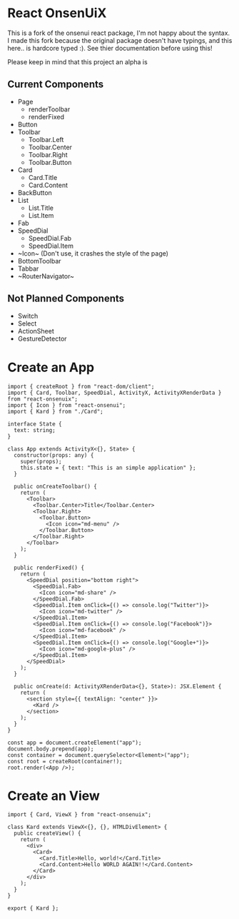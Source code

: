 # React OnsenUiX

This is a fork of the onsenui react package, I'm not happy about the syntax. I made this fork because the original package doesn't have typings, and this here.. is hardcore typed :). See thier documentation before using this!

Please keep in mind that this project an alpha is

## Current Components

- Page
  - renderToolbar
  - renderFixed
- Button
- Toolbar
  - Toolbar.Left
  - Toolbar.Center
  - Toolbar.Right
  - Toolbar.Button
- Card
  - Card.Title
  - Card.Content
- BackButton
- List
  - List.Title
  - List.Item
- Fab
- SpeedDial
  - SpeedDial.Fab
  - SpeedDial.Item
- ~Icon~ (Don't use, it crashes the style of the page)
- BottomToolbar
- Tabbar
- ~RouterNavigator~

## Not Planned Components

- Switch
- Select
- ActionSheet
- GestureDetector

# Create an App

```tsx
import { createRoot } from "react-dom/client";
import { Card, Toolbar, SpeedDial, ActivityX, ActivityXRenderData } from "react-onsenuix";
import { Icon } from "react-onsenui";
import { Kard } from "./Card";

interface State {
  text: string;
}

class App extends ActivityX<{}, State> {
  constructor(props: any) {
    super(props);
    this.state = { text: "This is an simple application" };
  }

  public onCreateToolbar() {
    return (
      <Toolbar>
        <Toolbar.Center>Title</Toolbar.Center>
        <Toolbar.Right>
          <Toolbar.Button>
            <Icon icon="md-menu" />
          </Toolbar.Button>
        </Toolbar.Right>
      </Toolbar>
    );
  }

  public renderFixed() {
    return (
      <SpeedDial position="bottom right">
        <SpeedDial.Fab>
          <Icon icon="md-share" />
        </SpeedDial.Fab>
        <SpeedDial.Item onClick={() => console.log("Twitter")}>
          <Icon icon="md-twitter" />
        </SpeedDial.Item>
        <SpeedDial.Item onClick={() => console.log("Facebook")}>
          <Icon icon="md-facebook" />
        </SpeedDial.Item>
        <SpeedDial.Item onClick={() => console.log("Google+")}>
          <Icon icon="md-google-plus" />
        </SpeedDial.Item>
      </SpeedDial>
    );
  }

  public onCreate(d: ActivityXRenderData<{}, State>): JSX.Element {
    return (
      <section style={{ textAlign: "center" }}>
        <Kard />
      </section>
    );
  }
}

const app = document.createElement("app");
document.body.prepend(app);
const container = document.querySelector<Element>("app");
const root = createRoot(container!);
root.render(<App />);
```

# Create an View

```tsx
import { Card, ViewX } from "react-onsenuix";

class Kard extends ViewX<{}, {}, HTMLDivElement> {
  public createView() {
    return (
      <div>
        <Card>
          <Card.Title>Hello, world!</Card.Title>
          <Card.Content>Hello WORLD AGAIN!!</Card.Content>
        </Card>
      </div>
    );
  }
}

export { Kard };
```

